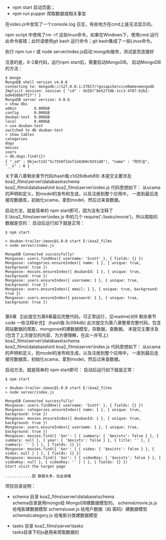 - npm start 启动页面；
- npm run pupper 爬取数据或相关事宜

在video.js中发现了一个console.log 日志，有些地方在cmd上是无法显示的。

npm script 中使用了rm -rf 这些linux命令，如果在Windows下，使用cmd 运行此命令报错；此时请使用git bash 运行命令；git bash集成了一些Linux命令。

执行 npm run r 或 node server/index.js启动 mongdb服务，测试是否连接好

注意的是，8-2章代码，运行npm start后，需要启动MongoDB。
启动MongoDB的方法：
```
$ mongo
MongoDB shell version v4.0.6
connecting to: mongodb://127.0.0.1:27017/?gssapiServiceName=mongodb
Implicit session: session { "id" : UUID("8e52734b-1cc3-4f87-b2b2-bd4450b6ff27") }
MongoDB server version: 4.0.6
> show dbs
admin        0.000GB
config       0.000GB
douban-test  0.000GB
local        0.000GB
> use douban-test
switched to db douban-test
> show tables
categories
dogs
movies
users
> db.dogs.find({})
{ "_id" : ObjectId("5c7550f32ef2a9260c9251d8"), "name" : "阿尔法", "__v" : 0 }

```

关于第八章剩余章节代码(hash值:c1d26dbeb89)
本提交主要涉及 
koa2_films\server\database\schema\
koa2_films\database\init
koa2_films\server\index.js
代码思想如下：
从scama 的声明和定义，到model的发布和生成，以及注册到整个应用中，
一直到最后连接完数据库，初始化scama，拿到model，然后过来查数据。

启动方法，就是简单的 npm start即可，因为没有注释了E:\koa2_films\server\index.js 中的几个 require('./tasks/movie')，所以爬取的数据是空的：
启动后运行如下就是正常：
```
$ npm start

> douban-trailer-imooc@1.0.0 start E:\koa2_films
> node server/index.js

MongoDB Connected successfully!
Mongoose: users.findOne({ username: 'Scott' }, { fields: {} })
Mongoose: categories.ensureIndex({ name: 1 }, { unique: true, background: true })
Mongoose: movies.ensureIndex({ doubanId: 1 }, { unique: true, background: true })
Mongoose: users.ensureIndex({ username: 1 }, { unique: true, background: true })
Mongoose: users.ensureIndex({ email: 1 }, { unique: true, background: true })
Mongoose: users.ensureIndex({ password: 1 }, { unique: true, background: true })


```


第8章 【(此提交为第8章最后完整代码，可正常运行，见readme)对8 剩余章节 code 一些注释补充】 (hash值:3c094db) 
此次提交为第八章整章完整代码，包含网站数据的爬取，mongoose的建数据模型，存数据，查数据。
本提交主要涉及(包含了上次提交的内容，为方便理解，在此一并写上)
koa2_films\server\database\schema\
koa2_films\database\init
koa2_films\server\index.js
代码思想如下：
从scama 的声明和定义，到model的发布和生成，以及注册到整个应用中，
一直到最后连接完数据库，初始化scama，拿到model，然后过来查数据。


启动方法，就是简单的 npm start即可：
启动后运行如下就是正常：
```
$ npm start

> douban-trailer-imooc@1.0.0 start E:\koa2_films
> node server/index.js

MongoDB Connected successfully!
Mongoose: users.findOne({ username: 'Scott' }, { fields: {} })
Mongoose: categories.ensureIndex({ name: 1 }, { unique: true, background: true })
Mongoose: movies.ensureIndex({ doubanId: 1 }, { unique: true, background: true })
Mongoose: users.ensureIndex({ username: 1 }, { unique: true, background: true })
Mongoose: movies.find({ '$or': [ { summary: { '$exists': false } }, { summary: null }, { year: { '$exists': false } }, { title: '' }, { summary: '' } ] }, { fields: {} })
Mongoose: movies.find({ '$or': [ { video: { '$exists': false } }, { video: null } ] }, { fields: {} })
Mongoose: movies.find({ '$or': [ { videoKey: { '$exists': false } }, { videoKey: null }, { videoKey: '' } ] }, { fields: {} })
Start visit the target page

............因 数据太多，在此省略

```


项目目录说明：
- schema 目录
koa2_films\server\database\schema\
schema目录是用mongo给 MongoDB建数据模型的。
schema\movie.js.js 给电影建数据模型
schema\user.js 给用户数据（如 密码）建数据模型
schema\category.js 给电影分类建数据模型

- tasks 目录
koa2_films\server\tasks\
tasks目录下的js是用来爬取数据的